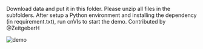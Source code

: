 Download data and put it in this folder.
Please unzip all files in the subfolders.
After setup a Python environment and installing the dependency (in requirement.txt), run cnVIs to start the demo.
Contributed by @ZeitgeberH

![demo](https://user-images.githubusercontent.com/42681557/224131012-16f8f931-038f-4549-82b2-39154584036c.png)
